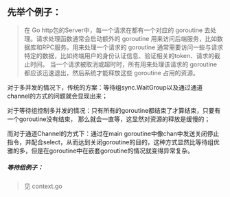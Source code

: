 ## 先举个例子：

> 在 Go http包的Server中，每一个请求在都有一个对应的 goroutine 去处理。请求处理函数通常会启动额外的 goroutine 用来访问后端服务，比如数据库和RPC服务。用来处理一个请求的 goroutine 通常需要访问一些与请求特定的数据，比如终端用户的身份认证信息、验证相关的token、请求的截止时间。 当一个请求被取消或超时时，所有用来处理该请求的 goroutine 都应该迅速退出，然后系统才能释放这些 goroutine 占用的资源。

对于多并发的情况下，传统的方案：等待组sync.WaitGroup以及通过通道channel的方式的问题就会显现出来；

对于等待组控制多并发的情况：只有所有的goroutine都结束了才算结束，只要有一个goroutine没有结束， 那么就会一直等，这显然对资源的释放是缓慢的；

而对于通道Channel的方式下：通过在main goroutine中像chan中发送关闭停止指令，并配合select，从而达到关闭goroutine的目的，这种方式显然比等待组优雅的多，但是在goroutine中在嵌套goroutine的情况就变得异常复杂。

##### 等待组例子：
 > 见 context.go 
